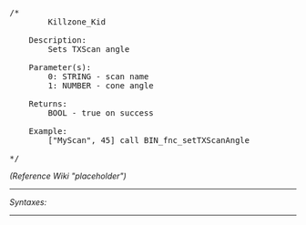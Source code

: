 <pre>/*
		Killzone_Kid

	Description:
		Sets TXScan angle

	Parameter(s):
		0: STRING - scan name
		1: NUMBER - cone angle
		
	Returns:
		BOOL - true on success
		
	Example:
		["MyScan", 45] call BIN_fnc_setTXScanAngle

*/</pre>

*(Reference Wiki "placeholder")*


---
*Syntaxes:*

<!-- [] call `BIN_fnc_setTXScanAngle` -->

---
